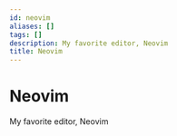 ```yaml
---
id: neovim
aliases: []
tags: []
description: My favorite editor, Neovim
title: Neovim
---
```


# Neovim

My favorite editor, Neovim

